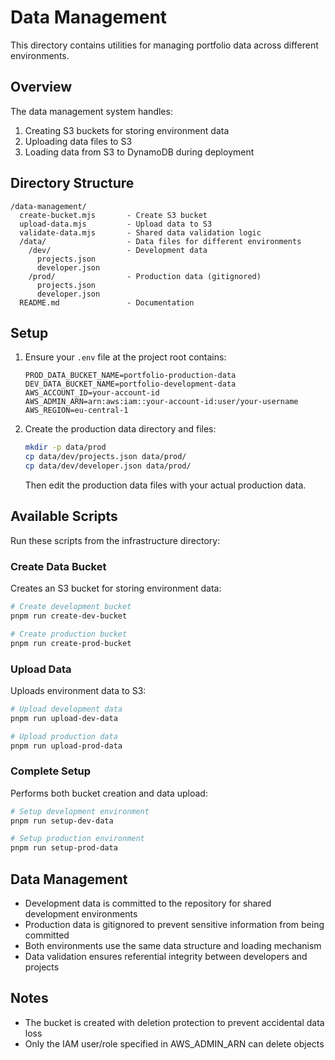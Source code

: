 # Data Management

This directory contains utilities for managing portfolio data across different environments.

## Overview

The data management system handles:

1. Creating S3 buckets for storing environment data
2. Uploading data files to S3
3. Loading data from S3 to DynamoDB during deployment

## Directory Structure

```
/data-management/
  create-bucket.mjs       - Create S3 bucket
  upload-data.mjs         - Upload data to S3
  validate-data.mjs       - Shared data validation logic
  /data/                  - Data files for different environments
    /dev/                 - Development data
      projects.json
      developer.json
    /prod/                - Production data (gitignored)
      projects.json
      developer.json
  README.md               - Documentation
```

## Setup

1. Ensure your `.env` file at the project root contains:

   ```
   PROD_DATA_BUCKET_NAME=portfolio-production-data
   DEV_DATA_BUCKET_NAME=portfolio-development-data
   AWS_ACCOUNT_ID=your-account-id
   AWS_ADMIN_ARN=arn:aws:iam::your-account-id:user/your-username
   AWS_REGION=eu-central-1
   ```

2. Create the production data directory and files:

   ```bash
   mkdir -p data/prod
   cp data/dev/projects.json data/prod/
   cp data/dev/developer.json data/prod/
   ```

   Then edit the production data files with your actual production data.

## Available Scripts

Run these scripts from the infrastructure directory:

### Create Data Bucket

Creates an S3 bucket for storing environment data:

```bash
# Create development bucket
pnpm run create-dev-bucket

# Create production bucket
pnpm run create-prod-bucket
```

### Upload Data

Uploads environment data to S3:

```bash
# Upload development data
pnpm run upload-dev-data

# Upload production data
pnpm run upload-prod-data
```

### Complete Setup

Performs both bucket creation and data upload:

```bash
# Setup development environment
pnpm run setup-dev-data

# Setup production environment
pnpm run setup-prod-data
```

## Data Management

- Development data is committed to the repository for shared development environments
- Production data is gitignored to prevent sensitive information from being committed
- Both environments use the same data structure and loading mechanism
- Data validation ensures referential integrity between developers and projects

## Notes

- The bucket is created with deletion protection to prevent accidental data loss
- Only the IAM user/role specified in AWS_ADMIN_ARN can delete objects
